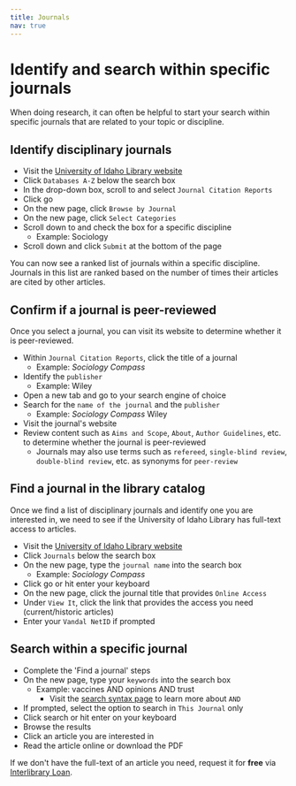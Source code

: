 ```yaml
---
title: Journals
nav: true
---
```

# Identify and search within specific journals

When doing research, it can often be helpful to start your search within specific journals that are related to your topic or discipline. 
<!--
The following step-by-step instructions will help you [identify](#identify-disciplinary-journals), [find](#find-a-journal-in-the-library-catalog), and [search](#search-within-a-specific-journal) within a specific journal. You can even learn how to [confirm](#confirm-if-a-journal-is-peer-reviewed) if a journal is peer-reviewed.-->

## Identify disciplinary journals
* Visit the <a href="https://www.lib.uidaho.edu/" target="_blank">University of Idaho Library website</a>
* Click `Databases A-Z` below the search box
* In the drop-down box, scroll to and select `Journal Citation Reports`
* Click go
* On the new page, click `Browse by Journal`
* On the new page, click `Select Categories`
* Scroll down to and check the box for a specific discipline
  * Example: Sociology
* Scroll down and click `Submit` at the bottom of the page

You can now see a ranked list of journals within a specific discipline. Journals in this list are ranked based on the number of times their articles are cited by other articles.

## Confirm if a journal is peer-reviewed
Once you select a journal, you can visit its website to determine whether it is peer-reviewed.

* Within `Journal Citation Reports`, click the title of a journal
  * Example: *Sociology Compass*
* Identify the `publisher`
  * Example: Wiley
* Open a new tab and go to your search engine of choice
* Search for the `name of the journal` and the `publisher`
  * Example: *Sociology Compass* Wiley
* Visit the journal's website
* Review content such as `Aims and Scope`, `About`, `Author Guidelines`, etc. to determine whether the journal is peer-reviewed
  * Journals may also use terms such as `refereed`, `single-blind review`, `double-blind review`, etc. as synonyms for `peer-review`

## Find a journal in the library catalog
Once we find a list of disciplinary journals and identify one you are interested in, we need to see if the University of Idaho Library has full-text access to articles.

* Visit the <a href="https://www.lib.uidaho.edu/" target="_blank">University of Idaho Library website</a>
* Click `Journals` below the search box
* On the new page, type the `journal name` into the search box
  * Example: *Sociology Compass*
* Click go or hit enter your keyboard
* On the new page, click the journal title that provides `Online Access`
* Under `View It`, click the link that provides the access you need (current/historic articles)
* Enter your `Vandal NetID` if prompted 

## Search within a specific journal
* Complete the 'Find a journal' steps
* On the new page, type your `keywords` into the search box
  * Example: vaccines AND opinions AND trust
    * Visit the <a href="https://jylisadoney.github.io/soc/4-syntax.html">search syntax page</a> to learn more about `AND`
* If prompted, select the option to search in `This Journal` only
* Click search or hit enter on your keyboard
* Browse the results 
* Click an article you are interested in
* Read the article online or download the PDF  

If we don't have the full-text of an article you need, request it for **free** via <a href ="https://www.lib.uidaho.edu/services/ill/" target="_blank">Interlibrary Loan</a>.